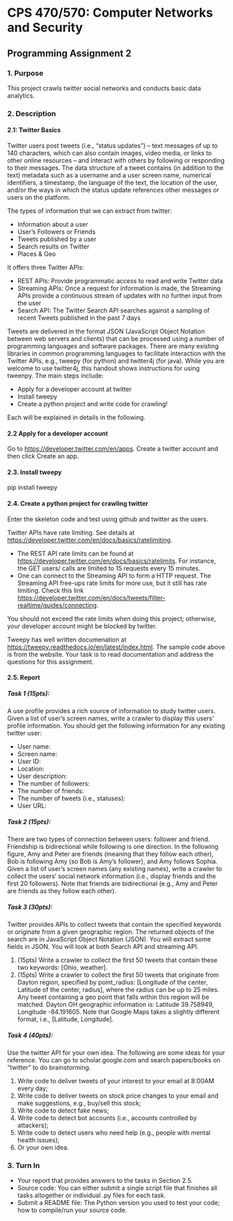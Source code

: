 # CPS 470/570: Computer Networks and Security #
## Programming Assignment 2 ##

### 1. Purpose ###

This project crawls twitter social networks and conducts basic data analytics. 

### 2. Description ###
#### 2.1: Twitter Basics ####

Twitter users post tweets (i.e., “status updates”) – text messages of up to 140 characters, which can also contain images, video media, or links to other online resources – and interact with others by following or responding to their messages. The data structure of a tweet contains (in addition to the text) metadata such as a username and a user screen name, numerical identifiers, a timestamp, the language of the text, the location of the user, and/or the ways in which the status update references other messages or users on the platform.

The types of information that we can extract from twitter:

- Information about a user
- User’s Followers or Friends
- Tweets published by a user
- Search results on Twitter
- Places & Geo

It offers three Twitter APIs:

- REST APIs: Provide programmatic access to read and write Twitter data
- Streaming APIs: Once a request for information is made, the Streaming APIs provide a continuous stream of updates with no further input from the user
- Search API: The Twitter Search API searches against a sampling of recent Tweets published in the past 7 days

Tweets are delivered in the format JSON (JavaScript Object Notation between web servers and clients) that can be processed using a number of programming languages and software packages. There are many existing libraries in common programming languages to facilitate interaction with the Twitter APIs, e.g., tweepy (for python) and twitter4j (for java). While you are welcome to use twitter4j, this handout shows instructions for using tweenpy. The main steps include:

- Apply for a developer account at twitter
- Install tweepy
- Create a python project and write code for crawling!

Each will be explained in details in the following. 

#### 2.2 Apply for a developer account ####

Go to https://developer.twitter.com/en/apps. Create a twitter account and then click Create an app. 

#### 2.3. Install tweepy ####

pip install tweepy

#### 2.4. Create a python project for crawling twitter ####

Enter the skeleton code and test using github and twitter as the users.

Twitter APIs have rate limiting. See details at https://developer.twitter.com/en/docs/basics/ratelimiting.

- The REST API rate limits can be found at https://developer.twitter.com/en/docs/basics/ratelimits. For instance, the GET users/ calls are limited to 15 requests every 15 minutes.
- One can connect to the Streaming API to form a HTTP request. The Streaming API free-ups rate limits for more use, but it still has rate limiting. Check this link https://developer.twitter.com/en/docs/tweets/filter-realtime/guides/connecting.

You should not exceed the rate limits when doing this project; otherwise, your developer account might be blocked by twitter.

Tweepy has well written documenation at https://tweepy.readthedocs.io/en/latest/index.html. The sample code above is from the website. Your task is to read documentation and address the questions for this assignment. 

#### 2.5. Report ####

##### Task 1 (15pts):  

A use profile provides a rich source of information to study twitter users. Given a list of user’s screen names, write a crawler to display this users’ profile information. You should get the following information for any existing twitter user:

- User name:
- Screen name:
- User ID:
- Location:
- User description:
- The number of followers:
- The number of friends:
- The number of tweets (i.e., statuses):
- User URL:

##### Task 2 (15pts): #####

There are two types of connection between users: follower and friend. Friendship is bidirectional while following is one direction. In the following figure, Amy and Peter are friends (meaning that they follow each other), Bob is following Amy (so Bob is Amy’s follower), and Amy follows Sophia. Given a list of user’s screen names (any existing names), write a crawler to collect the
users’ social network information (i.e., display friends and the first 20 followers). Note that friends are bidirectional (e.g., Amy and Peter are friends as they follow each other). 


##### Task 3 (30pts): #####

Twitter provides APIs to collect tweets that contain the specified keywords or originate from a given geographic region. The returned objects of the search are in JavaScript Object Notation (JSON). You will extract some fields in JSON. You will look at both Search API and streaming API.

1.  (15pts) Write a crawler to collect the first 50 tweets that contain these two keywords: [Ohio, weather].
2.  (15pts) Write a crawler to collect the first 50 tweets that originate from Dayton region, specified by point_radius: [Longitude of the center, Latitude of the center, radius], where the radius can be up to 25 miles. Any tweet containing a geo point that falls within this region will be matched. Dayton OH geographic information is: Latitude 39.758949, Longitude -84.191605. Note that Google Maps takes a slightly different format, i.e., [Latitude, Longitude].

##### Task 4 (40pts): #####
Use the twitter API for your own idea. The following are some ideas for your reference. You can go to scholar.google.com and search papers/books on “twitter” to do brainstorming.

1. Write code to deliver tweets of your interest to your email at 8:00AM every day;
2. Write code to deliver tweets on stock price changes to your email and make suggestions, e.g., buy/sell this stock;
3. Write code to detect fake news;
4. Write code to detect bot accounts (i.e., accounts controlled by attackers);
5. Write code to detect users who need help (e.g., people with mental health issues);
6. Or your own idea. 

### 3. Turn In ###
- Your report that provides answers to the tasks in Section 2.5.
- Source code: You can either submit a single script file that finishes all tasks altogether or individual .py files for each task.
- Submit a README file: The Python version you used to test your code; how to compile/run your source code.

